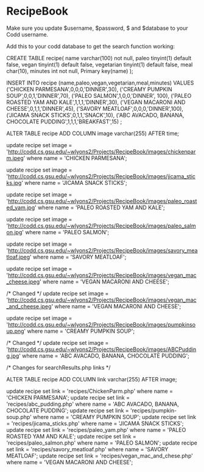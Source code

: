 # RecipeBook


Make sure you update $username, $password, $ and $database to your Codd username.


Add this to your codd database to get the search function working:

CREATE TABLE recipe(
name varchar(100) not null,
paleo tinyint(1) default false,
vegan tinyint(1) default false,
vegetarian tinyint(1) default false,
meal char(10),
minutes int not null,
Primary key(name)
);

INSERT INTO recipe (name,paleo,vegan,vegetarian,meal,minutes)
VALUES
('CHICKEN PARMESANA',0,0,0,'DINNER',30),
('CREAMY PUMPKIN SOUP',0,0,1,'DINNER',70),
('PALEO SALMON',1,0,0,'DINNER', 100),
('PALEO ROASTED YAM AND KALE',1,1,1,'DINNER',30),
('VEGAN MACARONI AND CHEESE',0,1,1,'DINNER',45),
('SAVORY MEATLOAF',0,0,0,'DINNER',100),
('JICAMA SNACK STICKS',0,1,1,'SNACK',10),
('ABC AVACADO, BANANA, CHOCOLATE PUDDING',1,1,1,'BREAKFAST',15)
;

ALTER TABLE recipe ADD COLUMN image varchar(255) AFTER time;

update recipe set image = 'http://codd.cs.gsu.edu/~wlyons2/Projects/RecipeBook/images/chickenparm.jpeg' where name = 'CHICKEN PARMESANA';

update recipe set image = 'http://codd.cs.gsu.edu/~wlyons2/Projects/RecipeBook/images/jicama_sticks.jpg' where name = 'JICAMA SNACK STICKS';

update recipe set image = 'http://codd.cs.gsu.edu/~wlyons2/Projects/RecipeBook/images/paleo_roasted_yam.jpg' where name = 'PALEO ROASTED YAM AND KALE';

update recipe set image = 'http://codd.cs.gsu.edu/~wlyons2/Projects/RecipeBook/images/paleo_salmon.jpg' where name = 'PALEO SALMON';

update recipe set image = 'http://codd.cs.gsu.edu/~wlyons2/Projects/RecipeBook/images/savory_meatloaf.jpeg' where name = 'SAVORY MEATLOAF';

update recipe set image = 'http://codd.cs.gsu.edu/~wlyons2/Projects/RecipeBook/images/vegan_mac_cheese.jpeg' where name = 'VEGAN MACARONI AND CHEESE';

/* Changed */
update recipe set image = 'http://codd.cs.gsu.edu/~wlyons2/Projects/RecipeBook/images/vegan_mac_and_cheese.jpeg' where name = 'VEGAN MACARONI AND CHEESE';

update recipe set image = 'http://codd.cs.gsu.edu/~wlyons2/Projects/RecipeBook/images/pumpkinsoup.png' where name = 'CREAMY PUMPKIN SOUP';

/* Changed */
update recipe set image = 'http://codd.cs.gsu.edu/~wlyons2/Projects/RecipeBook/images/ABCPudding.jpg' where name = 'ABC AVACADO, BANANA, CHOCOLATE PUDDING';

/* Changes for searchResults.php links */

ALTER TABLE recipe ADD COLUMN link varchar(255) AFTER image;

update recipe set link = 'recipes/ChickenParm.php' where name = 'CHICKEN PARMESANA';
update recipe set link = 'recipes/abc_pudding.php' where name = 'ABC AVACADO, BANANA, CHOCOLATE PUDDING';
update recipe set link = 'recipes/pumpkin-soup.php' where name = 'CREAMY PUMPKIN SOUP';
update recipe set link = 'recipes/jicama_sticks.php' where name = 'JICAMA SNACK STICKS';
update recipe set link = 'recipes/paleo_yam.php' where name = 'PALEO ROASTED YAM AND KALE';
update recipe set link = 'recipes/paleo_salmon.php' where name = 'PALEO SALMON';
update recipe set link = 'recipes/savory_meatloaf.php' where name = 'SAVORY MEATLOAF';
update recipe set link = 'recipes/vegan_mac_and_chese.php' where name = 'VEGAN MACARONI AND CHEESE';
